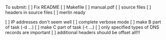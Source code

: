 To submit:
[ ] Fix README
[ ] Makefile
[ ] manual.pdf
[ ] source files
[ ] headers in source files
[ ] merlin ready

[ ] IP addresses don't seem well
[ ] complete verbose mode
[ ] make B part of task (-d ...)
[ ] make C part of task (-t ...)
[ ] only specified types of DNS records are important
[ ] additional headers should be offset all!!!
